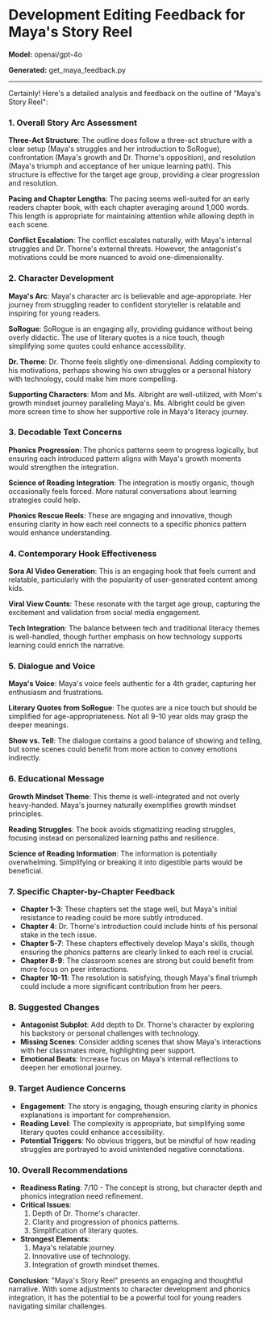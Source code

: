 # Development Editing Feedback for Maya's Story Reel

**Model:** openai/gpt-4o

**Generated:** get_maya_feedback.py

---

Certainly! Here's a detailed analysis and feedback on the outline of "Maya's Story Reel":

### 1. Overall Story Arc Assessment
**Three-Act Structure**: The outline does follow a three-act structure with a clear setup (Maya's struggles and her introduction to SoRogue), confrontation (Maya's growth and Dr. Thorne's opposition), and resolution (Maya's triumph and acceptance of her unique learning path). This structure is effective for the target age group, providing a clear progression and resolution.

**Pacing and Chapter Lengths**: The pacing seems well-suited for an early readers chapter book, with each chapter averaging around 1,000 words. This length is appropriate for maintaining attention while allowing depth in each scene.

**Conflict Escalation**: The conflict escalates naturally, with Maya's internal struggles and Dr. Thorne's external threats. However, the antagonist's motivations could be more nuanced to avoid one-dimensionality.

### 2. Character Development
**Maya's Arc**: Maya's character arc is believable and age-appropriate. Her journey from struggling reader to confident storyteller is relatable and inspiring for young readers.

**SoRogue**: SoRogue is an engaging ally, providing guidance without being overly didactic. The use of literary quotes is a nice touch, though simplifying some quotes could enhance accessibility.

**Dr. Thorne**: Dr. Thorne feels slightly one-dimensional. Adding complexity to his motivations, perhaps showing his own struggles or a personal history with technology, could make him more compelling.

**Supporting Characters**: Mom and Ms. Albright are well-utilized, with Mom's growth mindset journey paralleling Maya's. Ms. Albright could be given more screen time to show her supportive role in Maya's literacy journey.

### 3. Decodable Text Concerns
**Phonics Progression**: The phonics patterns seem to progress logically, but ensuring each introduced pattern aligns with Maya's growth moments would strengthen the integration.

**Science of Reading Integration**: The integration is mostly organic, though occasionally feels forced. More natural conversations about learning strategies could help.

**Phonics Rescue Reels**: These are engaging and innovative, though ensuring clarity in how each reel connects to a specific phonics pattern would enhance understanding.

### 4. Contemporary Hook Effectiveness
**Sora AI Video Generation**: This is an engaging hook that feels current and relatable, particularly with the popularity of user-generated content among kids.

**Viral View Counts**: These resonate with the target age group, capturing the excitement and validation from social media engagement.

**Tech Integration**: The balance between tech and traditional literacy themes is well-handled, though further emphasis on how technology supports learning could enrich the narrative.

### 5. Dialogue and Voice
**Maya's Voice**: Maya's voice feels authentic for a 4th grader, capturing her enthusiasm and frustrations.

**Literary Quotes from SoRogue**: The quotes are a nice touch but should be simplified for age-appropriateness. Not all 9-10 year olds may grasp the deeper meanings.

**Show vs. Tell**: The dialogue contains a good balance of showing and telling, but some scenes could benefit from more action to convey emotions indirectly.

### 6. Educational Message
**Growth Mindset Theme**: This theme is well-integrated and not overly heavy-handed. Maya's journey naturally exemplifies growth mindset principles.

**Reading Struggles**: The book avoids stigmatizing reading struggles, focusing instead on personalized learning paths and resilience.

**Science of Reading Information**: The information is potentially overwhelming. Simplifying or breaking it into digestible parts would be beneficial.

### 7. Specific Chapter-by-Chapter Feedback
- **Chapter 1-3**: These chapters set the stage well, but Maya's initial resistance to reading could be more subtly introduced.
- **Chapter 4**: Dr. Thorne's introduction could include hints of his personal stake in the tech issue.
- **Chapter 5-7**: These chapters effectively develop Maya's skills, though ensuring the phonics patterns are clearly linked to each reel is crucial.
- **Chapter 8-9**: The classroom scenes are strong but could benefit from more focus on peer interactions.
- **Chapter 10-11**: The resolution is satisfying, though Maya's final triumph could include a more significant contribution from her peers.

### 8. Suggested Changes
- **Antagonist Subplot**: Add depth to Dr. Thorne's character by exploring his backstory or personal challenges with technology.
- **Missing Scenes**: Consider adding scenes that show Maya's interactions with her classmates more, highlighting peer support.
- **Emotional Beats**: Increase focus on Maya's internal reflections to deepen her emotional journey.

### 9. Target Audience Concerns
- **Engagement**: The story is engaging, though ensuring clarity in phonics explanations is important for comprehension.
- **Reading Level**: The complexity is appropriate, but simplifying some literary quotes could enhance accessibility.
- **Potential Triggers**: No obvious triggers, but be mindful of how reading struggles are portrayed to avoid unintended negative connotations.

### 10. Overall Recommendations
- **Readiness Rating**: 7/10 - The concept is strong, but character depth and phonics integration need refinement.
- **Critical Issues**: 
  1. Depth of Dr. Thorne's character.
  2. Clarity and progression of phonics patterns.
  3. Simplification of literary quotes.
- **Strongest Elements**: 
  1. Maya's relatable journey.
  2. Innovative use of technology.
  3. Integration of growth mindset themes.

**Conclusion**: "Maya's Story Reel" presents an engaging and thoughtful narrative. With some adjustments to character development and phonics integration, it has the potential to be a powerful tool for young readers navigating similar challenges.